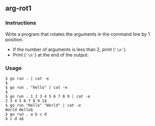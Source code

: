 ## arg-rot1

### Instructions

Write a program that rotates the arguments in the command line by 1 position.
- If the number of arguments is less than 2, print (`'\n'`).
- Print (`'\n'`) at the end of the output.

### Usage

```console
$ go run . | cat -e
$
$ go run . "hello" | cat -e
$
$ go run . 1 2 3 4 5 6 7 8 9 | cat -e
2 3 4 5 6 7 8 9 1$
$ go run "Hello" "World" | cat -e
World Hello$
$ go run . a b c d
b c d a$
```

